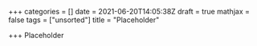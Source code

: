 +++
categories = []
date = 2021-06-20T14:05:38Z
draft = true
mathjax = false
tags = ["unsorted"]
title = "Placeholder"

+++
Placeholder